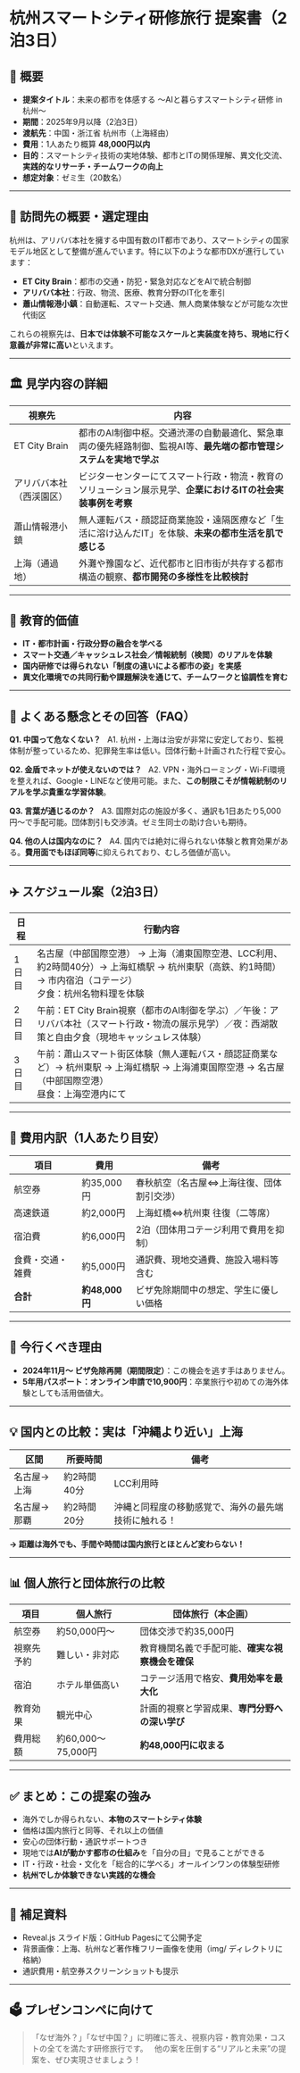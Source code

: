 # 杭州スマートシティ研修旅行 提案書（2泊3日）

## 📌 概要

- **提案タイトル**：未来の都市を体感する 〜AIと暮らすスマートシティ研修 in 杭州〜
- **期間**：2025年9月以降（2泊3日）
- **渡航先**：中国・浙江省 杭州市（上海経由）
- **費用**：1人あたり概算 **48,000円以内**
- **目的**：スマートシティ技術の実地体験、都市とITの関係理解、異文化交流、**実践的なリサーチ・チームワークの向上**
- **想定対象**：ゼミ生（20数名）

---

## 🎯 訪問先の概要・選定理由

杭州は、アリババ本社を擁する中国有数のIT都市であり、スマートシティの国家モデル地区として整備が進んでいます。特に以下のような都市DXが進行しています：

- **ET City Brain**：都市の交通・防犯・緊急対応などをAIで統合制御
- **アリババ本社**：行政、物流、医療、教育分野のIT化を牽引
- **蕭山情報港小鎮**：自動運転、スマート交通、無人商業体験などが可能な次世代街区

これらの視察先は、**日本では体験不可能なスケールと実装度を持ち、現地に行く意義が非常に高い**といえます。

---

## 🏛 見学内容の詳細

| 視察先 | 内容 |
|--------|------|
| ET City Brain | 都市のAI制御中枢。交通渋滞の自動最適化、緊急車両の優先経路制御、監視AI等、**最先端の都市管理システムを実地で学ぶ** |
| アリババ本社（西渓園区） | ビジターセンターにてスマート行政・物流・教育のソリューション展示見学、**企業におけるITの社会実装事例を考察** |
| 蕭山情報港小鎮 | 無人運転バス・顔認証商業施設・遠隔医療など「生活に溶け込んだIT」を体験、**未来の都市生活を肌で感じる** |
| 上海（通過地） | 外灘や豫園など、近代都市と旧市街が共存する都市構造の観察、**都市開発の多様性を比較検討** |

---

## 🧠 教育的価値

- **IT・都市計画・行政分野の融合を学べる**
- **スマート交通／キャッシュレス社会／情報統制（検閲）のリアルを体験**
- **国内研修では得られない「制度の違いによる都市の姿」を実感**
- **異文化環境での共同行動や課題解決を通じて、チームワークと協調性を育む**

---

## 💬 よくある懸念とその回答（FAQ）

**Q1. 中国って危なくない？**  
A1. 杭州・上海は治安が非常に安定しており、監視体制が整っているため、犯罪発生率は低い。団体行動＋計画された行程で安心。

**Q2. 金盾でネットが使えないのでは？**  
A2. VPN・海外ローミング・Wi-Fi環境を整えれば、Google・LINEなど使用可能。また、**この制限こそが情報統制のリアルを学ぶ貴重な学習体験**。

**Q3. 言葉が通じるのか？**  
A3. 国際対応の施設が多く、通訳も1日あたり5,000円〜で手配可能。団体割引も交渉済。ゼミ生同士の助け合いも期待。

**Q4. 他の人は国内なのに？**  
A4. 国内では絶対に得られない体験と教育効果がある。**費用面でもほぼ同等**に抑えられており、むしろ価値が高い。

---

## ✈️ スケジュール案（2泊3日）

| 日程 | 行動内容 |
|------|----------|
| 1日目 | 名古屋（中部国際空港） → 上海（浦東国際空港、LCC利用、約2時間40分）→ 上海虹橋駅 → 杭州東駅（高鉄、約1時間）→ 市内宿泊（コテージ）<br>夕食：杭州名物料理を体験 |
| 2日目 | 午前：ET City Brain視察（都市のAI制御を学ぶ）／午後：アリババ本社（スマート行政・物流の展示見学）／夜：西湖散策と自由夕食（現地キャッシュレス体験） |
| 3日目 | 午前：蕭山スマート街区体験（無人運転バス・顔認証商業など）→ 杭州東駅 → 上海虹橋駅 → 上海浦東国際空港 → 名古屋（中部国際空港）<br>昼食：上海空港内にて |

---

## 💸 費用内訳（1人あたり目安）

| 項目 | 費用 | 備考 |
|------|------|------|
| 航空券 | 約35,000円 | 春秋航空（名古屋⇔上海往復、団体割引交渉） |
| 高速鉄道 | 約2,000円 | 上海虹橋⇔杭州東 往復（二等席） |
| 宿泊費 | 約6,000円 | 2泊（団体用コテージ利用で費用を抑制） |
| 食費・交通・雑費 | 約5,000円 | 通訳費、現地交通費、施設入場料等含む |
| **合計** | **約48,000円** | ビザ免除期間中の想定、学生に優しい価格 |

---

## 📍 今行くべき理由

- **2024年11月〜 ビザ免除再開（期間限定）**：この機会を逃す手はありません。
- **5年用パスポート：オンライン申請で10,900円**：卒業旅行や初めての海外体験としても活用価値大。

---

## 💡 国内との比較：実は「沖縄より近い」上海

| 区間 | 所要時間 | 備考 |
|------|-----------|------|
| 名古屋→上海 | 約2時間40分 | LCC利用時 |
| 名古屋→那覇 | 約2時間20分 | 沖縄と同程度の移動感覚で、海外の最先端技術に触れる！ |

**→ 距離は海外でも、手間や時間は国内旅行とほとんど変わらない！**

---

## 📊 個人旅行と団体旅行の比較

| 項目 | 個人旅行 | 団体旅行（本企画） |
|------|------------|---------------------|
| 航空券 | 約50,000円〜 | 団体交渉で約35,000円 |
| 視察先予約 | 難しい・非対応 | 教育機関名義で手配可能、**確実な視察機会を確保** |
| 宿泊 | ホテル単価高い | コテージ活用で格安、**費用効率を最大化** |
| 教育効果 | 観光中心 | 計画的視察と学習成果、**専門分野への深い学び** |
| 費用総額 | 約60,000〜75,000円 | **約48,000円に収まる** |

---

## ✅ まとめ：この提案の強み

- 海外でしか得られない、**本物のスマートシティ体験**
- 価格は国内旅行と同等、それ以上の価値
- 安心の団体行動・通訳サポートつき
- 現地では**AIが動かす都市の仕組み**を「自分の目」で見ることができる
- IT・行政・社会・文化を「総合的に学べる」オールインワンの体験型研修
- **杭州でしか体験できない実践的な機会**

---

## 📁 補足資料

- Reveal.js スライド版：GitHub Pagesにて公開予定
- 背景画像：上海、杭州など著作権フリー画像を使用（img/ ディレクトリに格納）
- 通訳費用・航空券スクリーンショットも提示

---

## 🗳 プレゼンコンペに向けて

> 「なぜ海外？」「なぜ中国？」に明確に答え、視察内容・教育効果・コストの全てを満たす研修旅行です。  
> 他の案を圧倒する“リアルと未来”の提案を、ぜひ実現させましょう！

